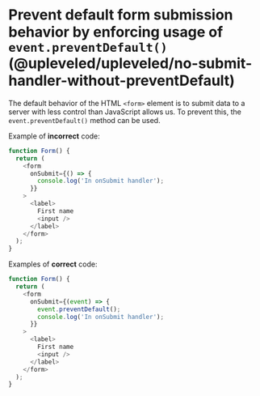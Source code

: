 # Prevent default form submission behavior by enforcing usage of `event.preventDefault()` (@upleveled/upleveled/no-submit-handler-without-preventDefault)

The default behavior of the HTML `<form>` element is to submit data to a server with less control than JavaScript allows us. To prevent this, the `event.preventDefault()` method can be used.

Example of **incorrect** code:

```js
function Form() {
  return (
    <form
      onSubmit={() => {
        console.log('In onSubmit handler');
      }}
    >
      <label>
        First name
        <input />
      </label>
    </form>
  );
}
```

Examples of **correct** code:

```js
function Form() {
  return (
    <form
      onSubmit={(event) => {
        event.preventDefault();
        console.log('In onSubmit handler');
      }}
    >
      <label>
        First name
        <input />
      </label>
    </form>
  );
}
```
